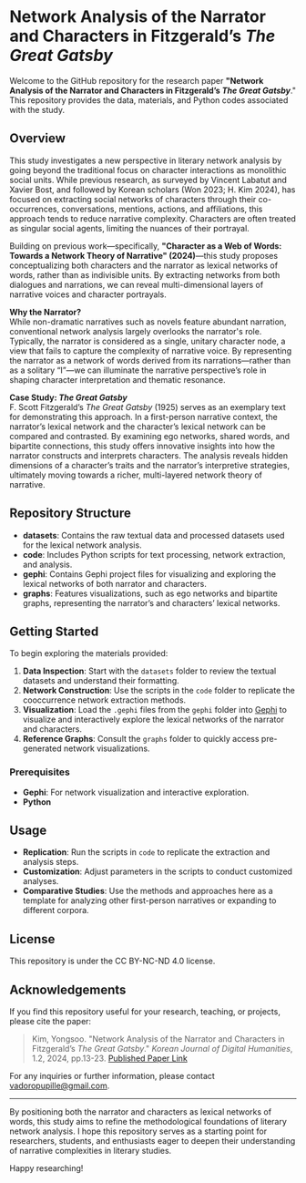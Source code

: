 # Network Analysis of the Narrator and Characters in Fitzgerald’s *The Great Gatsby*

Welcome to the GitHub repository for the research paper **"Network Analysis of the Narrator and Characters in Fitzgerald’s *The Great Gatsby***." This repository provides the data, materials, and Python codes associated with the study. 

## Overview

This study investigates a new perspective in literary network analysis by going beyond the traditional focus on character interactions as monolithic social units. While previous research, as surveyed by Vincent Labatut and Xavier Bost, and followed by Korean scholars (Won 2023; H. Kim 2024), has focused on extracting social networks of characters through their co-occurrences, conversations, mentions, actions, and affiliations, this approach tends to reduce narrative complexity. Characters are often treated as singular social agents, limiting the nuances of their portrayal.

Building on previous work—specifically, **"Character as a Web of Words: Towards a Network Theory of Narrative" (2024)**—this study proposes conceptualizing both characters and the narrator as lexical networks of words, rather than as indivisible units. By extracting networks from both dialogues and narrations, we can reveal multi-dimensional layers of narrative voices and character portrayals.

**Why the Narrator?**  
While non-dramatic narratives such as novels feature abundant narration, conventional network analysis largely overlooks the narrator's role. Typically, the narrator is considered as a single, unitary character node, a view that fails to capture the complexity of narrative voice. By representing the narrator as a network of words derived from its narrations—rather than as a solitary “I”—we can illuminate the narrative perspective’s role in shaping character interpretation and thematic resonance.

**Case Study: *The Great Gatsby***  
F. Scott Fitzgerald’s *The Great Gatsby* (1925) serves as an exemplary text for demonstrating this approach. In a first-person narrative context, the narrator’s lexical network and the character’s lexical network can be compared and contrasted. By examining ego networks, shared words, and bipartite connections, this study offers innovative insights into how the narrator constructs and interprets characters. The analysis reveals hidden dimensions of a character’s traits and the narrator’s interpretive strategies, ultimately moving towards a richer, multi-layered network theory of narrative.

## Repository Structure

- **datasets**: Contains the raw textual data and processed datasets used for the lexical network analysis.  
- **code**: Includes Python scripts for text processing, network extraction, and analysis.  
- **gephi**: Contains Gephi project files for visualizing and exploring the lexical networks of both narrator and characters.  
- **graphs**: Features visualizations, such as ego networks and bipartite graphs, representing the narrator’s and characters’ lexical networks.  

## Getting Started

To begin exploring the materials provided:

1. **Data Inspection**: Start with the `datasets` folder to review the textual datasets and understand their formatting.  
2. **Network Construction**: Use the scripts in the `code` folder to replicate the cooccurrence network extraction methods.  
3. **Visualization**: Load the `.gephi` files from the `gephi` folder into [Gephi](https://gephi.org/) to visualize and interactively explore the lexical networks of the narrator and characters.  
4. **Reference Graphs**: Consult the `graphs` folder to quickly access pre-generated network visualizations.

### Prerequisites

- **Gephi**: For network visualization and interactive exploration.  
- **Python**

## Usage

- **Replication**: Run the scripts in `code` to replicate the extraction and analysis steps.
- **Customization**: Adjust parameters in the scripts to conduct customized analyses.
- **Comparative Studies**: Use the methods and approaches here as a template for analyzing other first-person narratives or expanding to different corpora.

## License

This repository is under the CC BY-NC-ND 4.0 license.

## Acknowledgements

If you find this repository useful for your research, teaching, or projects, please cite the paper:

> Kim, Yongsoo. "Network Analysis of the Narrator and Characters in Fitzgerald’s *The Great Gatsby*." *Korean Journal of Digital Humanities*, 1.2, 2024, pp.13-23. [Published Paper Link](https://doi.org/10.23287/KJDH.2024.1.2.2)

For any inquiries or further information, please contact vadoropupille@gmail.com.

---

By positioning both the narrator and characters as lexical networks of words, this study aims to refine the methodological foundations of literary network analysis. I hope this repository serves as a starting point for researchers, students, and enthusiasts eager to deepen their understanding of narrative complexities in literary studies.

Happy researching!
